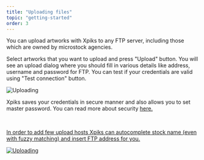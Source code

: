 ```yaml
---
title: "Uploading files"
topic: "getting-started"
order: 3
---
```


You can upload artworks with Xpiks to any FTP server, including those which are owned by microstock agencies.

Select artworks that you want to upload and press "Upload" button. You will see an upload dialog where you should fill in various details like address, username and password for FTP. You can test if your credentials are valid using "Test connection" button.

<p>
  <img alt="Uploading" src="{{site.url}}/images/tutorials/getting-started/artwork-uploading.gif" class="small-12 large-12" />
</p>

Xpiks saves your credentials in secure manner and also allows you to set master password. You can read more about security <a href="{{site.url}}/2016/01/13/ftp-and-security/">here.

<br />

In order to add few upload hosts Xpiks can autocomplete stock name (even with fuzzy matching) and insert FTP address for you.

<p>
  <img alt="Uploading" src="{{site.url}}/images/tutorials/getting-started/add-ftp-host.gif" class="small-12 large-12" />
</p>
